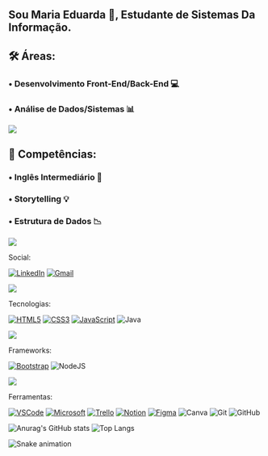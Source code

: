 ## Sou Maria Eduarda 🚀, Estudante de Sistemas Da Informação.

## 🛠 Áreas:
### • Desenvolvimento Front-End/Back-End 💻
### • Análise de Dados/Sistemas 📊 

<img src="https://user-images.githubusercontent.com/73097560/115834477-dbab4500-a447-11eb-908a-139a6edaec5c.gif">

## 💼 Competências:
### • Inglês Intermediário 📘 
### • Storytelling 💡 
### • Estrutura de Dados 📉 

<img src="https://user-images.githubusercontent.com/73097560/115834477-dbab4500-a447-11eb-908a-139a6edaec5c.gif">


Social:

[![LinkedIn](https://img.shields.io/badge/LinkedIn-0077B5?style=for-the-badge&logo=linkedin&logoColor=white)](https://www.linkedin.com/in/d-araujof/)
[![Gmail](https://img.shields.io/badge/Gmail-D14836?style=for-the-badge&logo=gmail&logoColor=white)](mailto:dudaafernandes06@gmail.com)

<img src="https://user-images.githubusercontent.com/73097560/115834477-dbab4500-a447-11eb-908a-139a6edaec5c.gif">


Tecnologias:

[![HTML5](https://img.shields.io/badge/HTML5-E34F26?style=for-the-badge&logo=html5&logoColor=white)]()
[![CSS3](https://img.shields.io/badge/CSS3-1572B6?style=for-the-badge&logo=css3&logoColor=white)]()
[![JavaScript](https://img.shields.io/badge/JavaScript-F7DF1E?style=for-the-badge&logo=javascript&logoColor=black)]()
![Java](https://img.shields.io/badge/java-%23ED8B00.svg?style=for-the-badge&logo=openjdk&logoColor=white)

<img src="https://user-images.githubusercontent.com/73097560/115834477-dbab4500-a447-11eb-908a-139a6edaec5c.gif">


Frameworks:

[![Bootstrap](https://img.shields.io/badge/Bootstrap-563D7C?style=for-the-badge&logo=bootstrap&logoColor=white)]()
![NodeJS](https://img.shields.io/badge/node.js-6DA55F?style=for-the-badge&logo=node.js&logoColor=white)

<img src="https://user-images.githubusercontent.com/73097560/115834477-dbab4500-a447-11eb-908a-139a6edaec5c.gif">


Ferramentas:

[![VSCode](https://img.shields.io/badge/Visual_Studio_Code-0078D4?style=for-the-badge&logo=visual%20studio%20code&logoColor=white)]()
[![Microsoft](https://img.shields.io/badge/Microsoft_Office-D83B01?style=for-the-badge&logo=microsoft-office&logoColor=white)]()
[![Trello](https://img.shields.io/badge/Trello-0052CC?style=for-the-badge&logo=trello&logoColor=white)]()
[![Notion](https://img.shields.io/badge/Notion-000000.svg?style=for-the-badge&logo=Notion&logoColor=white)]()
[![Figma](https://img.shields.io/badge/Figma-F24E1E.svg?style=for-the-badge&logo=Figma&logoColor=white)]()
![Canva](https://img.shields.io/badge/Canva-%2300C4CC.svg?style=for-the-badge&logo=Canva&logoColor=white)
![Git](https://img.shields.io/badge/git-%23F05033.svg?style=for-the-badge&logo=git&logoColor=white)
![GitHub](https://img.shields.io/badge/github-%23121011.svg?style=for-the-badge&logo=github&logoColor=white)


![Anurag's GitHub stats](https://github-readme-stats.vercel.app/api?username=d-araujof&show_icons=true&theme=radical)
![Top Langs](https://github-readme-stats.vercel.app/api/top-langs/?username=d-araujof&hide_progress=true&theme=radical)


![Snake animation](https://github.com/d-araujof/d-araujof/workflows/snake.yml)
